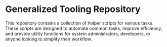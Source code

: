 # Generalized Tooling Repository

This repository contains a collection of helper scripts for various tasks. These scripts are designed to automate common tasks, improve efficiency, and provide utility functions for system administrators, developers, or anyone looking to simplify their workflow.
